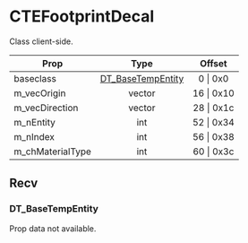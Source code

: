 # CTEFootprintDecal

Class client-side.

|Prop|Type|Offset|
|---|:-:|:-:|
|baseclass|[DT_BaseTempEntity](#dt_basetempentity)|0 \| 0x0|
|m_vecOrigin|vector|16 \| 0x10|
|m_vecDirection|vector|28 \| 0x1c|
|m_nEntity|int|52 \| 0x34|
|m_nIndex|int|56 \| 0x38|
|m_chMaterialType|int|60 \| 0x3c|

## Recv

### DT_BaseTempEntity

Prop data not available.
